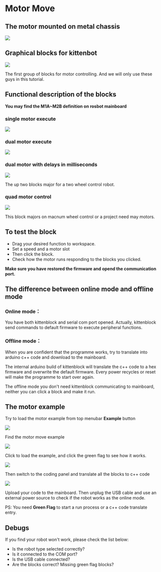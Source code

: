 # Motor Move

## The motor mounted on metal chassis

![](./images/c3_01.png)


## Graphical blocks for kittenbot

![](./images/c3_02.png)

The first group of blocks for motor controlling. And we will only use these guys in this tutorial.


## Functional description of the blocks

**You may find the M1A~M2B definition on rosbot mainboard**

### single motor execute 

![](./images/c3_03.png)

### dual motor execute

![](./images/c3_04.png)

### dual motor with delays in milliseconds

![](./images/c3_05.png)

The up two blocks major for a two wheel control robot.

### quad motor control

![](./images/c3_06.png)

This block majors on macnum wheel control or a project need may motors.

## To test the block

- Drag your desired function to workspace.
- Set a speed and a motor slot
- Then click the block.
- Check how the motor runs responding to the blocks you clicked.

**Make sure you have restored the firmware and opend the communication port.**

## The difference between online mode and offline mode

### Online mode：

You have both kittenblock and serial com port opened. Actually, kittenblock send commands to default firmware to execute peripheral functions.

### Offline mode：

When you are confident that the programme works, try to translate into arduino c++ code and download to the mainboard.

The internal arduino build of kittenblock will translate the c++ code to a hex firmware and overwrite the default firmware. Every power recycles or reset will make the programme to start over again.

The offline mode you don't need kittenblock communicating to mainboard, neither you can click a block and make it run. 


## The motor example

Try to load the motor example from top menubar **Example** button

![](./images/c3_07.png)

Find the motor move example

![](./images/c3_08.png)

Click to load the example, and click the green flag to see how it works.

![](./images/c3_09.png)

Then switch to the coding panel and translate all the blocks to c++ code

![](./images/c3_10.png)

Upload your code to the mainboard. Then unplug the USB cable and use an external power source to check if the robot works as the online mode.

PS: You need **Green Flag** to start a run process or a c++ code translate entry.

## Debugs

If you find your robot won't work, please check the list below:

- Is the robot type selected correctly?
- Is it connected to the COM port?
- Is the USB cable connected?
- Are the blocks correct? Missing green flag blocks?